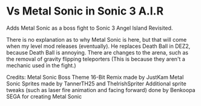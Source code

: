 # Vs Metal Sonic in Sonic 3 A.I.R
Adds Metal Sonic as a boss fight to Sonic 3 Angel Island Revisited.

There is no explanation as to why Metal Sonic is here, but that will come when my level mod releases (eventually).
He replaces Death Ball in DEZ2, because Death Ball is annoying.
There are changes to the arena, such as the removal of gravity flipping teleporters (This is because they aren't a mechanic used in the fight.)

Credits:
Metal Sonic Boss Theme 16-Bit Remix made by JustKam
Metal Sonic Sprites made by TannerTH25 and TheIrishSpriter
Additional sprite tweaks (such as laser fire animation and facing forward) done by Benkoopa
SEGA for creating Metal Sonic
